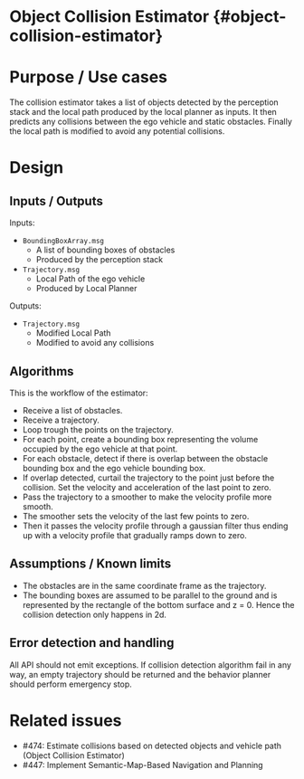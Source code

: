 Object Collision Estimator {#object-collision-estimator}
=========================

# Purpose / Use cases

The collision estimator takes a list of objects detected by the perception stack and the local path produced by the local planner as inputs.
It then predicts any collisions between the ego vehicle and static obstacles.
Finally the local path is modified to avoid any potential collisions.

# Design

## Inputs / Outputs

Inputs:

- `BoundingBoxArray.msg`
  - A list of bounding boxes of obstacles
  - Produced by the perception stack
- `Trajectory.msg`
  - Local Path of the ego vehicle
  - Produced by Local Planner

Outputs:

- `Trajectory.msg`
  - Modified Local Path
  - Modified to avoid any collisions

## Algorithms

This is the workflow of the estimator:

- Receive a list of obstacles.
- Receive a trajectory.
- Loop trough the points on the trajectory.
- For each point, create a bounding box representing the volume occupied by the ego vehicle at that point.
- For each obstacle, detect if there is overlap between the obstacle bounding box and the ego vehicle bounding box.
- If overlap detected, curtail the trajectory to the point just before the collision. Set the velocity and acceleration of the last point to zero.
- Pass the trajectory to a smoother to make the velocity profile more smooth.
- The smoother sets the velocity of the last few points to zero.
- Then it passes the velocity profile through a gaussian filter thus ending up with a velocity profile that gradually ramps down to zero.

## Assumptions / Known limits

- The obstacles are in the same coordinate frame as the trajectory.
- The bounding boxes are assumed to be parallel to the ground and is represented by the rectangle of the bottom surface and z = 0. Hence the collision detection only happens in 2d.

## Error detection and handling

All API should not emit exceptions.
If collision detection algorithm fail in any way, an empty trajectory should be returned and the behavior planner should perform emergency stop.

# Related issues

- #474: Estimate collisions based on detected objects and vehicle path (Object Collision Estimator)
- #447: Implement Semantic-Map-Based Navigation and Planning
